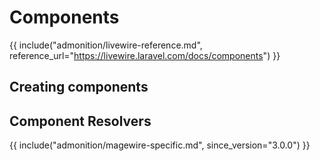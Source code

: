 # Components

{{ include("admonition/livewire-reference.md", reference_url="https://livewire.laravel.com/docs/components") }}

## Creating components

## Component Resolvers

{{ include("admonition/magewire-specific.md", since_version="3.0.0") }}
